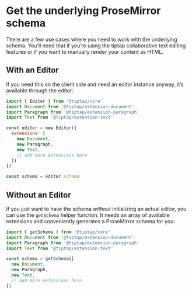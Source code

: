 # Get the underlying ProseMirror schema

There are a few use cases where you need to work with the underlying schema. You’ll need that if you’re using the tiptap collaborative text editing features or if you want to manually render your content as HTML.

## With an Editor
If you need this on the client side and need an editor instance anyway, it’s available through the editor:

```js
import { Editor } from '@tiptap/core'
import Document from '@tiptap/extension-document'
import Paragraph from '@tiptap/extension-paragraph'
import Text from '@tiptap/extension-text'

const editor = new Editor({
  extensions: [
    new Document,
    new Paragraph,
    new Text,
    // add more extensions here
  ])
})

const schema = editor.schema
```

## Without an Editor
If you just want to have the schema *without* initializing an actual editor, you can use the `getSchema` helper function. It needs an array of available extensions and conveniently generates a ProseMirror schema for you:

```js
import { getSchema } from '@tiptap/core'
import Document from '@tiptap/extension-document'
import Paragraph from '@tiptap/extension-paragraph'
import Text from '@tiptap/extension-text'

const schema = getSchema([
  new Document,
  new Paragraph,
  new Text,
  // add more extensions here
])
```
